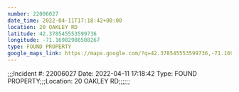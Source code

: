 ```yaml
---
number: 22006027
date_time: 2022-04-11T17:18:42+00:00
location: 20 OAKLEY RD
latitude: 42.378545553599736
longitude: -71.16982908508267
type: FOUND PROPERTY
google_maps_link: https://maps.google.com/?q=42.378545553599736,-71.16982908508267
---
```


;;;Incident #: 22006027  Date: 2022-04-11 17:18:42   Type: FOUND PROPERTY;;;Location: 20 OAKLEY RD;;;;;;
